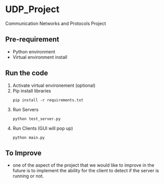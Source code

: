 # UDP_Project
Communication Networks and Protocols Project

## Pre-requirement
- Python environment
- Virtual environment install

## Run the code
1. Activate virtual environement (optional)
2. Pip install libraries
    ```
    pip install -r requirements.txt
    ```
3. Run Servers
    ```
    python test_server.py
    ```
4. Run Clients (GUI will pop up)
    ```
    python main.py
    ```

## To Improve
- one of the aspect of the project that we would like to improve in the future is to implement the ability for the client to detect if the server is running or not.